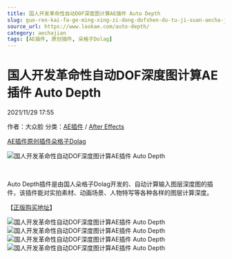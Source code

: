 ```yaml
---
title: 国人开发革命性自动DOF深度图计算AE插件 Auto Depth
slug: guo-ren-kai-fa-ge-ming-xing-zi-dong-dofshen-du-tu-ji-suan-aecha-jian-auto-depth
source_url: https://www.lookae.com/auto-depth/
category: aechajian
tags: [AE插件, 原创插件, 朵格子Dolag]
---
```

# 国人开发革命性自动DOF深度图计算AE插件 Auto Depth

2021/11/29 17:55

作者：大众脸
分类：[AE插件](https://www.lookae.com/after-effects/aechajian/) / [After Effects](https://www.lookae.com/after-effects/)

[AE插件](https://www.lookae.com/tag/ae%e6%8f%92%e4%bb%b6/)[原创插件](https://www.lookae.com/tag/%e5%8e%9f%e5%88%9b%e6%8f%92%e4%bb%b6/)[朵格子Dolag](https://www.lookae.com/tag/%e6%9c%b5%e6%a0%bc%e5%ad%90dolag/)

![国人开发革命性自动DOF深度图计算AE插件 Auto Depth](https://www.lookae.com/wp-content/uploads/2021/11/Auto-Depth-.jpg "国人开发革命性自动DOF深度图计算AE插件 Auto Depth-LookAE.com")

[﻿﻿﻿](https://cloud.video.taobao.com//play/u/705956171/p/1/e/6/t/1/339635911817.mp4)

Auto Depth插件是由国人朵格子Dolag开发的、自动计算输入图层深度图的插件，该插件能对实拍素材、动画场景、人物特写等各种各样的图层计算深度。

【[正版购买地址](https://m.tb.cn/h.fnXitvI?sm=2a21ab?tk=DSY12eBmroT)】

![国人开发革命性自动DOF深度图计算AE插件 Auto Depth](https://img.alicdn.com/imgextra/i2/705956171/O1CN01mPNBEy1vSMqH990y7_!!705956171.jpg "国人开发革命性自动DOF深度图计算AE插件 Auto Depth-LookAE.com")![国人开发革命性自动DOF深度图计算AE插件 Auto Depth](https://img.alicdn.com/imgextra/i1/705956171/O1CN01NLpHm11vSMqH99YEs_!!705956171.jpg "国人开发革命性自动DOF深度图计算AE插件 Auto Depth-LookAE.com")![国人开发革命性自动DOF深度图计算AE插件 Auto Depth](https://img.alicdn.com/imgextra/i4/705956171/O1CN01Jc5jKD1vSMqW9bYn3_!!705956171.jpg "国人开发革命性自动DOF深度图计算AE插件 Auto Depth-LookAE.com")![国人开发革命性自动DOF深度图计算AE插件 Auto Depth](https://img.alicdn.com/imgextra/i1/705956171/O1CN01X0DLxX1vSMqRticvh_!!705956171.jpg "国人开发革命性自动DOF深度图计算AE插件 Auto Depth-LookAE.com")
